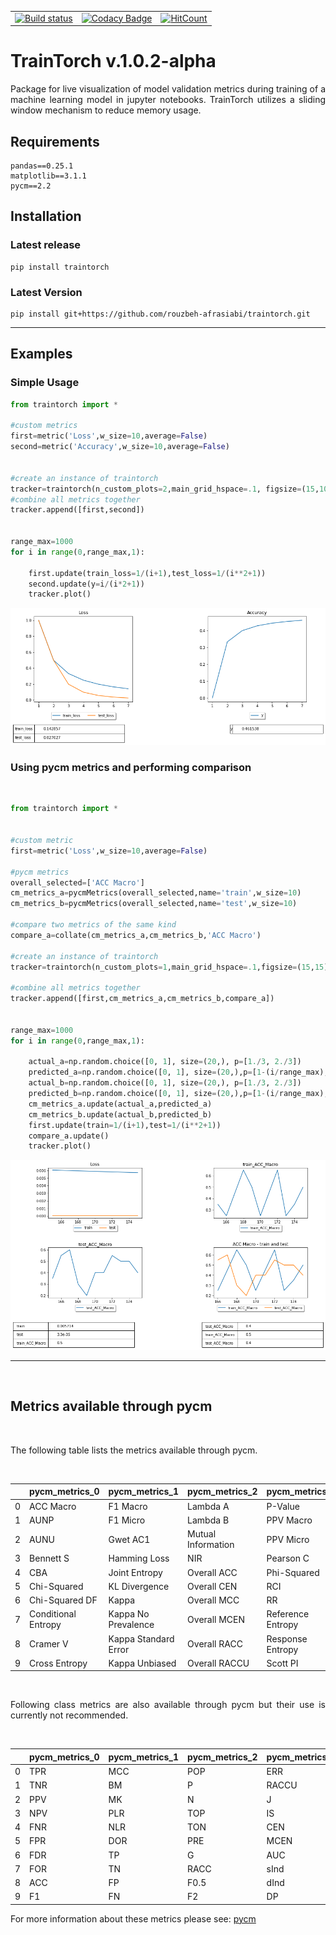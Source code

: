 
|  |  |  |
|:--------|:------|:------------|
|[![Build status](https://dev.azure.com/rafrasia/firstProject/_apis/build/status/TrainTorch-CI)](https://dev.azure.com/rafrasia/firstProject/_build/latest?definitionId=-1)|[![Codacy Badge](https://api.codacy.com/project/badge/Grade/d4b74c08973343128d17532b4b84e154)](https://www.codacy.com/manual/rouzbeh-afrasiabi/traintorch?utm_source=github.com&amp;utm_medium=referral&amp;utm_content=rouzbeh-afrasiabi/traintorch&amp;utm_campaign=Badge_Grade)|[![HitCount](http://hits.dwyl.io/rouzbeh-afrasiabi/traintorch.svg)](http://hits.dwyl.io/rouzbeh-afrasiabi/traintorch)|


# TrainTorch v.1.0.2-alpha


<p align="justify">
Package for live visualization of model validation metrics during training of a machine learning model in jupyter notebooks. TrainTorch utilizes a sliding window mechanism to reduce memory usage.
</p> 

## Requirements

```
pandas==0.25.1
matplotlib==3.1.1
pycm==2.2
```
 ## Installation
 
 ### Latest release
 ```
 pip install traintorch
  ```
  
### Latest Version

 ```
 pip install git+https://github.com/rouzbeh-afrasiabi/traintorch.git
 ```
 
-------------

## Examples

### Simple Usage
```python
from traintorch import *

#custom metrics
first=metric('Loss',w_size=10,average=False)
second=metric('Accuracy',w_size=10,average=False)


#create an instance of traintorch
tracker=traintorch(n_custom_plots=2,main_grid_hspace=.1, figsize=(15,10),show_table=True)
#combine all metrics together
tracker.append([first,second])


range_max=1000
for i in range(0,range_max,1):
    
    first.update(train_loss=1/(i+1),test_loss=1/(i**2+1))
    second.update(y=i/(i*2+1))
    tracker.plot()
```
 <p align='center'>
 <img src='./images/dash_a.png'></img>
 
 </p>

### Using pycm metrics and performing comparison

<br>

```python
from traintorch import *


#custom metric
first=metric('Loss',w_size=10,average=False)

#pycm metrics
overall_selected=['ACC Macro']
cm_metrics_a=pycmMetrics(overall_selected,name='train',w_size=10)
cm_metrics_b=pycmMetrics(overall_selected,name='test',w_size=10)

#compare two metrics of the same kind
compare_a=collate(cm_metrics_a,cm_metrics_b,'ACC Macro')

#create an instance of traintorch
tracker=traintorch(n_custom_plots=1,main_grid_hspace=.1,figsize=(15,15),show_table=True)

#combine all metrics together
tracker.append([first,cm_metrics_a,cm_metrics_b,compare_a])


range_max=1000
for i in range(0,range_max,1):
    
    actual_a=np.random.choice([0, 1], size=(20,), p=[1./3, 2./3])
    predicted_a=np.random.choice([0, 1], size=(20,),p=[1-(i/range_max), i/range_max])
    actual_b=np.random.choice([0, 1], size=(20,), p=[1./3, 2./3])
    predicted_b=np.random.choice([0, 1], size=(20,),p=[1-(i/range_max), i/range_max])
    cm_metrics_a.update(actual_a,predicted_a)
    cm_metrics_b.update(actual_b,predicted_b)
    first.update(train=1/(i+1),test=1/(i**2+1))
    compare_a.update()
    tracker.plot()

```
 <p align='center'>
 <img src='./images/dash.png'></img>
 </p>

-------------
<br>

## Metrics available through pycm
<br>

<p align='justify'>
The following table lists the metrics available through pycm.
</p>

<br>

|    | pycm_metrics_0      | pycm_metrics_1       | pycm_metrics_2     | pycm_metrics_3    | pycm_metrics_4   |
|:---|:--------------------|:---------------------|:-------------------|:------------------|:-----------------|
| 0  | ACC Macro           | F1 Macro             | Lambda A           | P-Value           | Standard Error   |
| 1  | AUNP                | F1 Micro             | Lambda B           | PPV Macro         | TPR Macro        |
| 2  | AUNU                | Gwet AC1             | Mutual Information | PPV Micro         | TPR Micro        |
| 3  | Bennett S           | Hamming Loss         | NIR                | Pearson C         | Zero-one Loss    |
| 4  | CBA                 | Joint Entropy        | Overall ACC        | Phi-Squared       |                  |
| 5  | Chi-Squared         | KL Divergence        | Overall CEN        | RCI               |                  |
| 6  | Chi-Squared DF      | Kappa                | Overall MCC        | RR                |                  |
| 7  | Conditional Entropy | Kappa No Prevalence  | Overall MCEN       | Reference Entropy |                  |
| 8  | Cramer V            | Kappa Standard Error | Overall RACC       | Response Entropy  |                  |
| 9  | Cross Entropy       | Kappa Unbiased       | Overall RACCU      | Scott PI          |                  |

<br>
<p align="justify">
Following class metrics are also available through pycm but their use is currently not recommended.
</p> 
<br>

|    | pycm_metrics_0   | pycm_metrics_1   | pycm_metrics_2   | pycm_metrics_3   | pycm_metrics_4   |
|:---|:-----------------|:-----------------|:-----------------|:-----------------|:-----------------|
| 0  | TPR              | MCC              | POP              | ERR              | GM               |
| 1  | TNR              | BM               | P                | RACCU            | Q                |
| 2  | PPV              | MK               | N                | J                | AGM              |
| 3  | NPV              | PLR              | TOP              | IS               | NLRI             |
| 4  | FNR              | NLR              | TON              | CEN              | MCCI             |
| 5  | FPR              | DOR              | PRE              | MCEN             |                  |
| 6  | FDR              | TP               | G                | AUC              |                  |
| 7  | FOR              | TN               | RACC             | sInd             |                  |
| 8  | ACC              | FP               | F0.5             | dInd             |                  |
| 9  | F1               | FN               | F2               | DP               |                  |

For more information about these metrics please see: <a href="https://github.com/sepandhaghighi/pycm">pycm</a>
